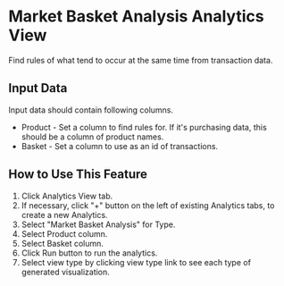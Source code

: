 # Market Basket Analysis Analytics View

Find rules of what tend to occur at the same time from transaction data.

## Input Data
Input data should contain following columns.

  * Product - Set a column to find rules for. If it's purchasing data, this should be a column of product names.
  * Basket - Set a column to use as an id of transactions.

## How to Use This Feature
1. Click Analytics View tab.
2. If necessary, click "+" button on the left of existing Analytics tabs, to create a new Analytics.
3. Select "Market Basket Analysis" for Type.
4. Select Product column.
5. Select Basket column.
6. Click Run button to run the analytics.
7. Select view type by clicking view type link to see each type of generated visualization.

